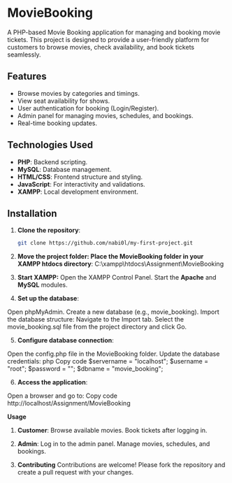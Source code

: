 # MovieBooking

A PHP-based Movie Booking application for managing and booking movie tickets. This project is designed to provide a user-friendly platform for customers to browse movies, check availability, and book tickets seamlessly.

## Features

- Browse movies by categories and timings.
- View seat availability for shows.
- User authentication for booking (Login/Register).
- Admin panel for managing movies, schedules, and bookings.
- Real-time booking updates.

## Technologies Used

- **PHP**: Backend scripting.
- **MySQL**: Database management.
- **HTML/CSS**: Frontend structure and styling.
- **JavaScript**: For interactivity and validations.
- **XAMPP**: Local development environment.

## Installation

1. **Clone the repository**:
   ```bash
   git clone https://github.com/nabi0l/my-first-project.git
   
2. **Move the project folder: Place the MovieBooking folder in your XAMPP htdocs directory**:
      C:\xampp\htdocs\Assignment\MovieBooking
   
3. **Start XAMPP:**
   Open the XAMPP Control Panel.
   Start the **Apache** and **MySQL** modules.
   
4. **Set up the database**:

Open phpMyAdmin.
Create a new database (e.g., movie_booking).
Import the database structure:
Navigate to the Import tab.
Select the movie_booking.sql file from the project directory and click Go.

5. **Configure database connection**:

Open the config.php file in the MovieBooking folder.
Update the database credentials:
php
Copy code
$servername = "localhost";
$username = "root";
$password = "";
$dbname = "movie_booking";

6. **Access the application**:

Open a browser and go to:
Copy code
http://localhost/Assignment/MovieBooking

**Usage**
1. **Customer**:
Browse available movies.
Book tickets after logging in.

2. **Admin**:
Log in to the admin panel.
Manage movies, schedules, and bookings.

7. **Contributing**
Contributions are welcome! Please fork the repository and create a pull request with your changes.



